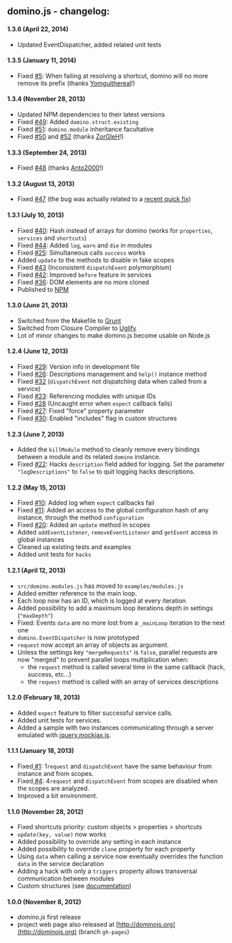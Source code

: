 ## domino.js - changelog:

#### 1.3.6 (April 22, 2014)

 - Updated EventDispatcher, added related unit tests

#### 1.3.5 (January 11, 2014)

 - Fixed [#5](https://github.com/jacomyal/domino.js/issues/5): When failing at resolving a shortcut, domino will no more remove its prefix (thanks [Yomguithereal](https://github.com/Yomguithereal)!)

#### 1.3.4 (November 28, 2013)

 - Updated NPM dependencies to their latest versions
 - Fixed [#49](https://github.com/jacomyal/domino.js/issues/49): Added `domino.struct.existing`
 - Fixed [#51](https://github.com/jacomyal/domino.js/issues/51): `domino.module` inheritance facultative
 - Fixed [#50](https://github.com/jacomyal/domino.js/issues/50) and [#52](https://github.com/jacomyal/domino.js/issues/52) (thanks [ZorGleH](https://github.com/ZorGleH)!)

#### 1.3.3 (September 24, 2013)

 - Fixed [#48](https://github.com/jacomyal/domino.js/issues/48) (thanks [Anto2000](https://github.com/Anto2000)!)

#### 1.3.2 (August 13, 2013)

 - Fixed [#47](https://github.com/jacomyal/domino.js/issues/47) (the bug was actually related to a [recent quick fix](https://github.com/jacomyal/domino.js/commit/30e779eb443c281985945b3bd305a9d39cb37c09))

#### 1.3.1 (July 10, 2013)

 - Fixed [#40](https://github.com/jacomyal/domino.js/issues/40): Hash instead of arrays for domino (works for `properties`, `services` and `shortcuts`)
 - Fixed [#44](https://github.com/jacomyal/domino.js/issues/44): Added `log`, `warn` and `die` in modules
 - Fixed [#25](https://github.com/jacomyal/domino.js/issues/25): Simultaneous calls `success` works
 - Added `update` to the methods to disable in fake scopes
 - Fixed [#43](https://github.com/jacomyal/domino.js/issues/43) (Inconsistent `dispatchEvent` polymorphism)
 - Fixed [#42](https://github.com/jacomyal/domino.js/issues/42): Improved `before` feature in services
 - Fixed [#36](https://github.com/jacomyal/domino.js/issues/36): DOM elements are no more cloned
 - Published to [NPM](https://npmjs.org/package/domino-js)

#### 1.3.0 (June 21, 2013)

 - Switched from the Makefile to [Grunt](http://gruntjs.com/installing-grunt)
 - Switched from Closure Compiler to [Uglify](https://github.com/mishoo/UglifyJS)
 - Lot of minor changes to make domino.js become usable on Node.js

#### 1.2.4 (June 12, 2013)

 - Fixed [#29](https://github.com/jacomyal/domino.js/issues/29): Version info in development file
 - Fixed [#26](https://github.com/jacomyal/domino.js/issues/26): Descriptions management and `help()` instance method
 - Fixed [#32](https://github.com/jacomyal/domino.js/issues/32) (`dispatchEvent` not dispatching data when called from a service)
 - Fixed [#23](https://github.com/jacomyal/domino.js/issues/23): Referencing modules with unique IDs
 - Fixed [#28](https://github.com/jacomyal/domino.js/issues/28) (Uncaught error when `expect` callback fails)
 - Fixed [#27](https://github.com/jacomyal/domino.js/issues/27): Fixed "force" property parameter
 - Fixed [#30](https://github.com/jacomyal/domino.js/issues/30): Enabled "includes" flag in custom structures

#### 1.2.3 (June 7, 2013)

 - Added the `killModule` method to cleanly remove every bindings between a module and its related `domino` instance.
 - Fixed [#22](https://github.com/jacomyal/domino.js/issues/22): Hacks `description` field added for logging. Set the parameter `"logDescriptions"` to `false` to quit logging hacks descriptions.

#### 1.2.2 (May 15, 2013)

 - Fixed [#10](https://github.com/jacomyal/domino.js/issues/10): Added log when `expect` callbacks fail
 - Fixed [#11](https://github.com/jacomyal/domino.js/issues/11): Added an access to the global configuration hash of any instance, through the method `configuration`
 - Fixed [#20](https://github.com/jacomyal/domino.js/issues/20): Added an `update` method in scopes
 - Added `addEventListener`, `removeEventListener` and `getEvent` access in global instances
 - Cleaned up existing tests and examples
 - Added unit tests for `hacks`

#### 1.2.1 (April 12, 2013)

 - `src/domino.modules.js` has moved to `examples/modules.js`
 - Added emitter reference to the main loop.
 - Each loop now has an ID, which is logged at every iteration
 - Added possibility to add a maximum loop iterations depth in settings (`"maxDepth"`)
 - Fixed: Events `data` are no more lost from a `_mainLoop` iteration to the next one
 - `domino.EventDispatcher` is now prototyped
 - `request` now accept an array of objects as argument.
 - Unless the settings key `"mergeRequests"` is `false`, parallel requests are now "merged" to prevent parallel loops multiplication when:
   * the `request` method is called several time in the same callback (hack, success, etc...)
   * the `request` method is called with an array of services descriptions

#### 1.2.0 (February 18, 2013)

 - Added `expect` feature to filter successful service calls.
 - Added unit tests for services.
 - Added a sample with two instances communicating through a server emulated with [jquery.mockjax.js](https://github.com/appendto/jquery-mockjax).

#### 1.1.1 (January 18, 2013)

 - Fixed[ #1](https://github.com/jacomyal/domino.js/issues/): 1`request` and `dispatchEvent` have the same behaviour from instance and from scopes.
 - Fixed[ #4](https://github.com/jacomyal/domino.js/issues/): 4`request` and `dispatchEvent` from scopes are disabled when the scopes are analyzed.
 - Improved a bit environment.

#### 1.1.0 (November 28, 2012)

 - Fixed shortcuts priority: custom objects > properties > shortcuts
 - `update(key, value)` now works
 - Added possibility to override any setting in each instance
 - Added possibility to override `clone` property for each property
 - Using `data` when calling a service now eventually overrides the function `data` in the service declaration
 - Adding a hack with only a `triggers` property allows transversal communication between modules
 - Custom structures (see [documentation](http://dominojs.org/#structures))

#### 1.0.0 (November 8, 2012)

 - *domino.js* first release
 - project web page also released at [http://dominojs.org](http://dominojs.org) (branch `gh-pages`)
